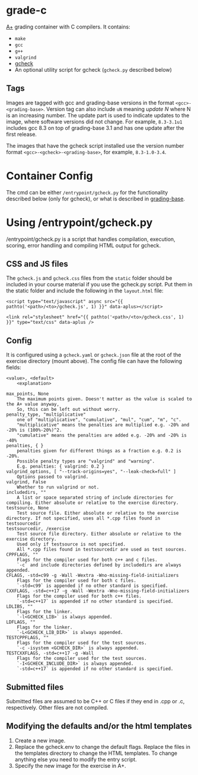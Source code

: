 # grade-c

[A+] grading container with C compilers. It contains:

* `make`
* `gcc`
* `g++`
* `valgrind`
* [gcheck]
* An optional utility script for gcheck (`gcheck.py` described below)

[gcheck]: https://github.com/lainets/gcheck
[A+]: https://github.com/apluslms/a-plus

## Tags

Images are tagged with gcc and grading-base versions in the format `<gcc>-<grading-base>`.
Version tag can also include `uN` meaning _update N_ where N is an increasing number.
The update part is used to indicate updates to the image, where software versions did not change.
For example, `8.3-3.1u1` includes gcc 8.3 on top of grading-base 3.1 and has one update after the first release.

The images that have the gcheck script installed use the version number format `<gcc>-<gcheck>-<grading-base>`,
for example, `8.3-1.0-3.4`.

# Container Config

The cmd can be either `/entrypoint/gcheck.py` for the functionality described below (only for gcheck), or what is described in [grading-base].

[grading-base]: https://github.com/apluslms/grading-base

# Using /entrypoint/gcheck.py

/entrypoint/gcheck.py is a script that handles compilation, execution, scoring, error handling and compiling HTML output for gcheck.

## CSS and JS files

The `gcheck.js` and `gcheck.css` files from the `static` folder should be included in your course material if you use the gcheck.py script. Put them in the static folder and include the following in the `layout.html` file:

```
<script type="text/javascript" async src="{{ pathto('<path>/<to>/gcheck.js', 1) }}" data-aplus></script>

<link rel="stylesheet" href="{{ pathto('<path>/<to>/gcheck.css', 1) }}" type="text/css" data-aplus />
```

## Config

It is configured using a `gcheck.yaml` or `gcheck.json` file at the root of the exercise directory (mount above).
The config file can have the following fields:

    <value>, <default>
        <explanation>

    max_points, None
        The maximum points given. Doesn't matter as the value is scaled to the A+ value anyway,
        So, this can be left out without worry.
    penalty_type, "multiplicative"
        one of "multiplicative", "cumulative", "mul", "cum", "m", "c".
        "multiplicative" means the penalties are multiplied e.g. -20% and -20% is (100%-20%)^2.
        "cumulative" means the penalties are added e.g. -20% and -20% is -40%
    penalties, { }
        penalties given for different things as a fraction e.g. 0.2 is -20%.
        Possible penalty types are "valgrind" and "warning".
        E.g. penalties: { valgrind: 0.2 }
    valgrind_options, [ "--track-origins=yes", "--leak-check=full" ]
        Options passed to valgrind.
    valgrind, False
        Whether to run valgrind or not.
    includedirs, ""
        A list or space separated string of include directories for compiling. Either absolute or relative to the exercise directory.
    testsource, None
        Test source file. Either absolute or relative to the exercise directory. If not specified, uses all *.cpp files found in testsourcedir
    testsourcedir, /exercise
        Test source file directory. Either absolute or relative to the exercise directory.
        Used only if testsource is not specified.
        All *.cpp files found in testsourcedir are used as test sources.
    CPPFLAGS, ""
        Flags for the compiler used for both c++ and c files.
        `-c` and include directories defined by includedirs are always appended.
    CFLAGS, -std=c99 -g -Wall -Wextra -Wno-missing-field-initializers
        Flags for the compiler used for both c files.
        `-std=c99` is appended if no other standard is specified.
    CXXFLAGS, -std=c++17 -g -Wall -Wextra -Wno-missing-field-initializers
        Flags for the compiler used for both c++ files.
        `-std=c++17` is appended if no other standard is specified.
    LDLIBS, ""
        Flags for the linker.
        `-l<GCHECK_LIB>` is always appended.
    LDFLAGS, ""
        Flags for the linker.
        `-L<GCHECK_LIB_DIR>` is always appended.
    TESTCPPFLAGS, ""
        Flags for the compiler used for the test sources.
        `-c -isystem <GCHECK_DIR>` is always appended.
    TESTCXXFLAGS, -std=c++17 -g -Wall
        Flags for the compiler used for the test sources.
        `-I<GCHECK_INCLUDE_DIR>` is always appended.
        `-std=c++17` is appended if no other standard is specified.

## Submitted files

Submitted files are assumed to be C++ or C files if they end in .cpp or .c, respectively. Other files are not compiled.

## Modifying the defaults and/or the html templates

1. Create a new image.
2. Replace the gcheck.env to change the default flags. Replace the files in the templates directory to change the HTML templates. To change anything else you need to modify the entry script.
3. Specify the new image for the exercise in A+.
